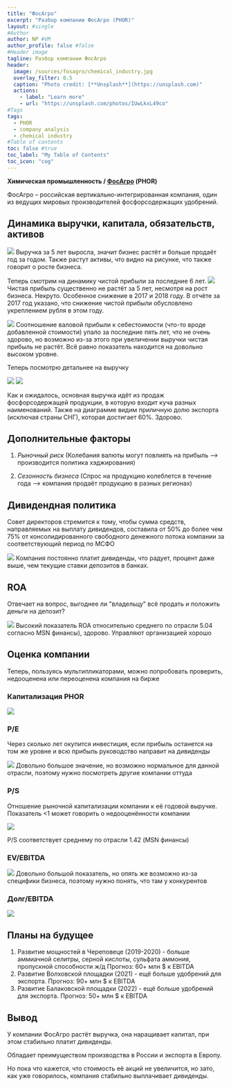 ```yaml
---
title: "ФосАгро"
excerpt: "Разбор компании ФосАгро (PHOR)"
layout: #single
#Author
author: NP #VM
author_profile: false #false
#Header image
tagline: Разбор компании ФосАгро
header:
  image: /sources/fosagro/chemical_industry.jpg
  overlay_filter: 0.5
  caption: "Photo credit: [**Unsplash**](https://unsplash.com)"
  actions:
    - label: "Learn more"
    - url: "https://unsplash.com/photos/IUwLkxL49co"
#Tags
tags:
  - PHOR
  - company analysis
  - chemical industry
#Table of contents
toc: false #true
toc_label: "My Table of Contents"
toc_icon: "cog"
---
```



**Химическая промышленность / [ФосАгро](https://www.phosagro.ru/) (PHOR)**

ФосАгро – российская вертикально-интегрированная компания, один из ведущих мировых производителей фосфорсодержащих удобрений.

## Динамика выручки, капитала, обязательств, активов

![](../sources/PHOR/images/assets.png)
Выручка за 5 лет выросла, значит бизнес растёт и больше продаёт год за годом.
Также растут активы, что видно на рисунке, что также говорит о росте бизнеса.

Теперь смотрим на динамику чистой прибыли за последние 6 лет.
![](../sources/PHOR/images/net_profit.png)
Чистая прибыль существенно не растёт за 5 лет, несмотря на рост бизнеса. Некруто.
Особенное снижение в 2017 и 2018 году.
В отчёте за 2017 год указано, что снижение чистой прибыли обусловлено укреплением рубля в этом году.

![](../sources/PHOR/images/revenue_cost_price.png)
Соотношение валовой прибыли к себестоимости (что-то вроде добавленной стоимости) упало за последние пять лет, что не очень здорово, но возможно из-за этого при увеличении выручки чистая прибыль не растёт. Всё равно показатель находится на довольно высоком уровне.

Теперь посмотрю детальнее на выручку

![](../sources/PHOR/images/revenue_export.png)
![](../sources/PHOR/images/revenue_kind.png)

Как и ожидалось, основная выручка идёт из продаж фосфорсодержащей продукции, в которую входит куча разных наименований.
Также на диаграмме видим приличную долю экспорта (исключая страны СНГ), которая достигает 60%. Здорово.

## Дополнительные факторы

1. *Рыночный риск*
    (Колебания валюты могут повлиять на прибыль --> производится политика хэджирования)
    
1. *Сезонность бизнеса*
    (Спрос на продукцию колеблется в течение года --> компания продаёт продукцию в разных регионах)

## Дивидендная политика

Совет директоров стремится к тому, чтобы сумма средств, направляемых на выплату дивидендов, составила от 50% до более чем 75% от  консолидированного  свободного  денежного  потока  компании  за соответствующий период по МСФО

![](../sources/PHOR/images/dividend_share_percent.png)
Компания постоянно платит дивиденды, что радует, процент даже выше, чем текущие ставки депозитов в банках.

## ROA

Отвечает на вопрос, выгоднее ли "владельцу" всё продать и положить деньги на депозит?

![](../sources/PHOR/images/ROA.png)
Высокий показатель ROA относительно среднего по отрасли 5.04 согласно MSN финансы), здорово.
Управляют организацией хорошо

## Оценка компании

Теперь, пользуясь мультипликаторами, можно попробовать проверить, недооценена или переоценена компания на бирже

### Капитализация PHOR

![](../sources/PHOR/images/capitalization.png)

### P/E
Через сколько лет окупится инвестиция, если прибыль останется на том же уровне и всю прибыль руководство направит на дивиденды

![](../sources/PHOR/images/PE.png)
Довольно большое значение, но возможно нормальное для данной отрасли, поэтому нужно посмотреть другие компании оттуда

### P/S
Отношение рыночной капитализации компании к её годовой выручке. 
Показатель <1 может говорить о недооценённости компании

![](../sources/PHOR/images/PS.png)

P/S соответствует среднему по отрасли 1.42 (MSN финансы)

### EV/EBITDA

![](../sources/PHOR/images/EV_EBITDA.png)
Довольно большой показатель, но опять же возможно из-за специфики бизнеса, поэтому нужно понять, что там у конкурентов

### Долг/EBITDA
![](../sources/PHOR/images/Debt_EBITDA.png)

## Планы на будущее

1. Развитие мощностей в Череповеце (2019-2020) - больше аммиачной селитры, серной кислоты, сульфата аммония, пропускной способности ж/д
Прогноз: 60+ млн $ к EBITDA
1. Развитие Волховской площадки (2021) - ещё больше удобрений для экспорта.
Прогноз: 90+ млн $ к EBITDA
1. Развитие Балаковской площадки (2022) - ещё больше удобрений для экспорта.
Прогноз: 50+ млн $ к EBITDA

## Вывод

У компании ФосАгро растёт выручка, она наращивает капитал, при этом стабильно платит дивиденды.

Обладает преимуществом производства в России и экспорта в Европу.

Но пока что кажется, что стоимость её акций не увеличится, но зато, как уже говорилось, компания стабильно выплачивает дивиденды.
